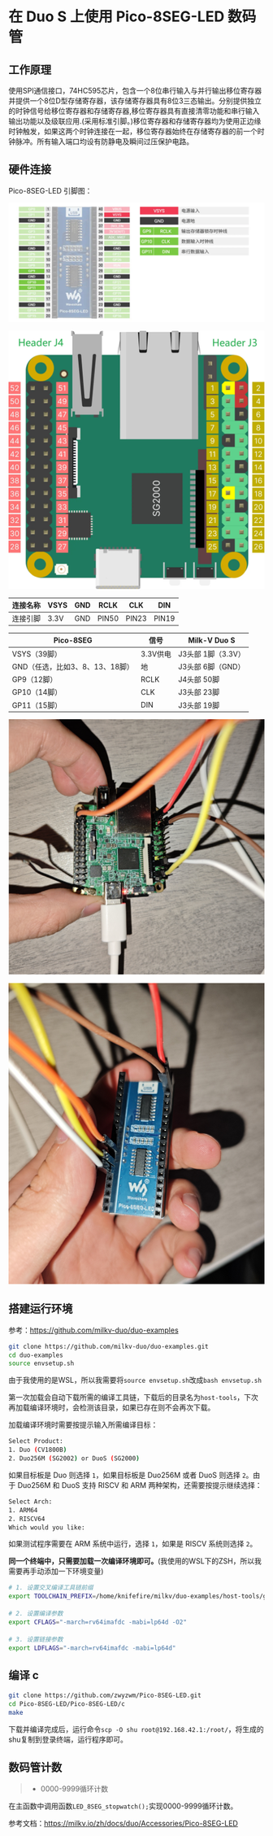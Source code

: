 # 在 Duo S 上使用 Pico-8SEG-LED 数码管

## 工作原理

使用SPI通信接口，74HC595芯片，包含一个8位串行输入与并行输出移位寄存器并提供一个8位D型存储寄存器，该存储寄存器具有8位3三态输出。分别提供独立的时钟信号给移位寄存器和存储寄存器,移位寄存器具有直接清零功能和串行输入输出功能以及级联应用.(采用标准引脚。)移位寄存器和存储寄存器均为使用正边缘时钟触发，如果这两个时钟连接在一起，移位寄存器始终在存储寄存器的前一个时钟脉冲。所有输入端口均设有防静电及瞬间过压保护电路。

## 硬件连接

Pico-8SEG-LED 引脚图：

![Document Pictures](https://raw.githubusercontent.com/jason-hue/plct/main/Pico-8SEG-LED.webp)

![Document Pictures](https://raw.githubusercontent.com/jason-hue/plct/main/duos-pinout-v1.1.webp)

| 连接名称 | VSYS | GND  | RCLK  | CLK   | DIN   |
| -------- | ---- | ---- | ----- | ----- | ----- |
| 连接引脚 | 3.3V | GND  | PIN50 | PIN23 | PIN19 |

| Pico-8SEG                       | 信号     | Milk-V Duo S       |
| ------------------------------- | -------- | ------------------ |
| VSYS（39脚）                    | 3.3V供电 | J3头部 1脚（3.3V） |
| GND（任选，比如3、8、13、18脚） | 地       | J3头部 6脚（GND）  |
| GP9（12脚）                     | RCLK     | J4头部 50脚        |
| GP10（14脚）                    | CLK      | J3头部 23脚        |
| GP11（15脚）                    | DIN      | J3头部 19脚        |

![image-20250426174905950](https://raw.githubusercontent.com/jason-hue/plct/main/image-20250426174905950.png)

![image-20250426174927503](https://raw.githubusercontent.com/jason-hue/plct/main/image-20250426174927503.png)

## 搭建运行环境

参考：https://github.com/milkv-duo/duo-examples

```bash
git clone https://github.com/milkv-duo/duo-examples.git
cd duo-examples
source envsetup.sh
```

由于我使用的是WSL，所以我需要将`source envsetup.sh`改成`bash envsetup.sh`

第一次加载会自动下载所需的编译工具链，下载后的目录名为`host-tools`，下次再加载编译环境时，会检测该目录，如果已存在则不会再次下载。

加载编译环境时需要按提示输入所需编译目标：

```bash
Select Product:
1. Duo (CV1800B)
2. Duo256M (SG2002) or DuoS (SG2000)
```

如果目标板是 Duo 则选择 `1`，如果目标板是 Duo256M 或者 DuoS 则选择 `2`。由于 Duo256M 和 DuoS 支持 RISCV 和 ARM 两种架构，还需要按提示继续选择：

```bash
Select Arch:
1. ARM64
2. RISCV64
Which would you like:
```

如果测试程序需要在 ARM 系统中运行，选择 `1`，如果是 RISCV 系统则选择 `2`。

**同一个终端中，只需要加载一次编译环境即可。**(我使用的WSL下的ZSH，所以我需要再手动添加一下环境变量)

```bash
# 1. 设置交叉编译工具链前缀
export TOOLCHAIN_PREFIX=/home/knifefire/milkv/duo-examples/host-tools/gcc/riscv64-linux-x86_64/bin/riscv64-unknown-linux-gnu-

# 2. 设置编译参数
export CFLAGS="-march=rv64imafdc -mabi=lp64d -O2"

# 3. 设置链接参数
export LDFLAGS="-march=rv64imafdc -mabi=lp64d"
```

## 编译 c

```bash
git clone https://github.com/zwyzwm/Pico-8SEG-LED.git
cd Pico-8SEG-LED/Pico-8SEG-LED/c
make
```

下载并编译完成后，运行命令`scp -O shu root@192.168.42.1:/root/`，将生成的shu复制到登录终端，运行程序即可。

## 数码管计数

> - 0000-9999循环计数

在主函数中调用函数`LED_8SEG_stopwatch();`实现0000-9999循环计数。

参考文档：https://milkv.io/zh/docs/duo/Accessories/Pico-8SEG-LED